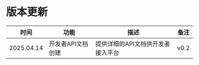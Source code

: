 # 版本更新



| 时间       | 功能              | 描述                              | 备注 |
| ---------- | ----------------- | --------------------------------- | ---- |
| 2025.04.14 | 开发者API文档创建 | 提供详细的API文档供开发者接入平台 | v0.2 |

